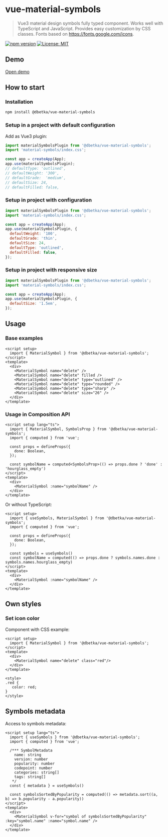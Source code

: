 # vue-material-symbols
> Vue3 material design symbols fully typed component. 
> Works well with TypeScript and JavaScript. 
> Provides easy customization by CSS classes.
> Fonts based on https://fonts.google.com/icons.

[![npm version](https://badge.fury.io/js/%40dbetka%2Fvue-material-symbols.svg)](https://badge.fury.io/js/%40dbetka%2Fvue-material-symbols)
[![License: MIT](https://img.shields.io/badge/License-MIT-yellow.svg)](https://opensource.org/licenses/MIT)

## Demo

[Open demo](https://dbetka.github.io/vue-material-symbols/)

## How to start

### Installation
```bash
npm install @dbetka/vue-material-symbols
```

### Setup in a project with default configuration

Add as Vue3 plugin:
```js
import materialSymbolsPlugin from '@dbetka/vue-material-symbols';
import 'material-symbols/index.css';

const app = createApp(App);
app.use(materialSymbolsPlugin);
// defaultType: 'outlined',
// defaultWeight: '300',
// defaultGrade:  'medium',
// defaultSize: 24,
// defaultFilled: false,
```

### Setup in project with configuration

```js
import materialSymbolsPlugin from '@dbetka/vue-material-symbols';
import 'material-symbols/index.css';

const app = createApp(App);
app.use(materialSymbolsPlugin, {
  defaultWeight: '100',
  defaultGrade: 'thin',
  defaultSize: 24,
  defaultType: 'outlined',
  defaultFilled: false,
});
```

### Setup in project with responsive size

```js
import materialSymbolsPlugin from '@dbetka/vue-material-symbols';
import 'material-symbols/index.css';

const app = createApp(App);
app.use(materialSymbolsPlugin, {
  defaultSize: '1.5em',
});
```


## Usage

### Base examples
```vue
<script setup>
  import { MaterialSymbol } from '@dbetka/vue-material-symbols';
</script>
<template>
  <div>
    <MaterialSymbol name="delete" />
    <MaterialSymbol name="delete" filled />
    <MaterialSymbol name="delete" type="outlined" />
    <MaterialSymbol name="delete" type="rounded" />
    <MaterialSymbol name="delete" type="sharp" />
    <MaterialSymbol name="delete" size="26" />
  </div>
</template>
```

### Usage in Composition API
```vue
<script setup lang="ts">
  import { MaterialSymbol, SymbolsProp } from '@dbetka/vue-material-symbols';
  import { computed } from 'vue';

  const props = defineProps({
    done: Boolean,
  });

  const symbolName = computed<SymbolsProp>(() => props.done ? 'done' : 'hourglass_empty')
</script>
<template>
  <div>
    <MaterialSymbol :name="symbolName" />
  </div>
</template>
```
Or without TypeScript:
```vue
<script setup>
  import { useSymbols, MaterialSymbol } from '@dbetka/vue-material-symbols';
  import { computed } from 'vue';

  const props = defineProps({
    done: Boolean,
  });

  const symbols = useSymbols()
  const symbolName = computed(() => props.done ? symbols.names.done : symbols.names.hourglass_empty)
</script>
<template>
  <div>
    <MaterialSymbol :name="symbolName" />
  </div>
</template>
```

## Own styles

### Set icon color

Component with CSS example:
```vue
<script setup>
  import { MaterialSymbol } from '@dbetka/vue-material-symbols';
</script>
<template>
  <div>
    <MaterialSymbol name="delete" class="red"/>
  </div>
</template>

<style>
.red {
   color: red;
}
</style>
```

## Symbols metadata

Access to symbols metadata:
```vue
<script setup lang="ts">
  import { useSymbols } from '@dbetka/vue-material-symbols';
  import { computed } from 'vue';
  
  /*** SymbolMetadata
    name: string
    version: number
    popularity: number
    codepoint: number
    categories: string[]
    tags: string[]
   */
  const { metadata } = useSymbols()
  
  const symbolsSortedByPopularity = computed(() => metadata.sort((a, b) => b.popularity - a.popularity))
</script>
<template>
  <div>
    <MaterialSymbol v-for="symbol of symbolsSortedByPopularity" :key="symbol.name" :name="symbol.name" />
  </div>
</template>
```
